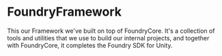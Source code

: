 # FoundryFramework
This our Framework we've built on top of FoundryCore. It's a collection of tools and utilities that we use to build our internal projects, and together with FoundryCore, it completes the Foundry SDK for Unity.
